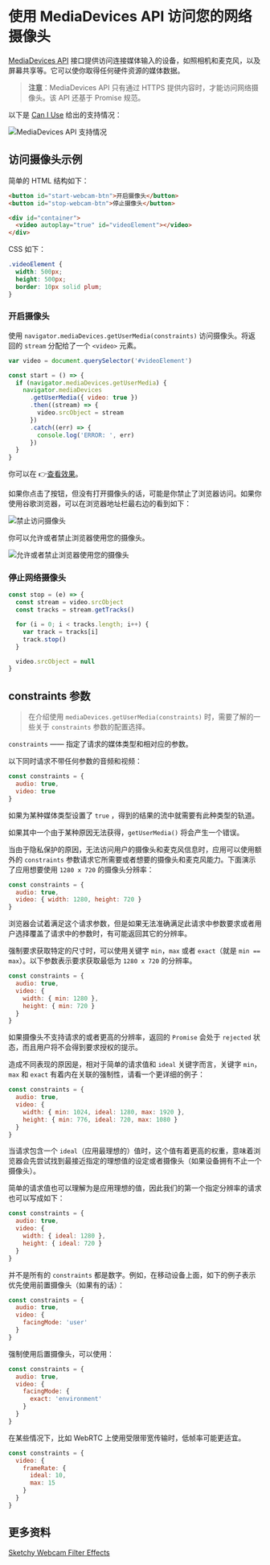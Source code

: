# 使用 MediaDevices API 访问您的网络摄像头

[MediaDevices API](https://developer.mozilla.org/zh-CN/docs/Web/API/MediaDevices) 接口提供访问连接媒体输入的设备，如照相机和麦克风，以及屏幕共享等。它可以使你取得任何硬件资源的媒体数据。

> **注意**：MediaDevices API 只有通过 HTTPS 提供内容时，才能访问网络摄像头。该 API 还基于 Promise 规范。

以下是 [Can I Use](https://caniuse.com/?search=MediaDevices%20API) 给出的支持情况：

![MediaDevices API 支持情况](https://upload-images.jianshu.io/upload_images/18281896-e84336d614ba3622.png?imageMogr2/auto-orient/strip%7CimageView2/2/w/1240)

## 访问摄像头示例

简单的 HTML 结构如下：

```html
<button id="start-webcam-btn">开启摄像头</button>
<button id="stop-webcam-btn">停止摄像头</button>

<div id="container">
  <video autoplay="true" id="videoElement"></video>
</div>
```

CSS 如下：

```css
.videoElement {
  width: 500px;
  height: 500px;
  border: 10px solid plum;
}
```

### 开启摄像头

使用 `navigator.mediaDevices.getUserMedia(constraints)` 访问摄像头。将返回的 `stream` 分配给了一个 `<video>` 元素。

```js
var video = document.querySelector('#videoElement')

const start = () => {
  if (navigator.mediaDevices.getUserMedia) {
    navigator.mediaDevices
      .getUserMedia({ video: true })
      .then((stream) => {
        video.srcObject = stream
      })
      .catch((err) => {
        console.log('ERROR: ', err)
      })
  }
}
```

你可以在 👉[查看效果](https://codepen.io/lio-zero/pen/GRWLppK)。

如果你点击了按钮，但没有打开摄像头的话，可能是你禁止了浏览器访问。如果你使用谷歌浏览器，可以在浏览器地址栏最右边的看到如下：

![禁止访问摄像头](https://upload-images.jianshu.io/upload_images/18281896-00f91364d42259ea.png?imageMogr2/auto-orient/strip%7CimageView2/2/w/1240)

你可以允许或者禁止浏览器使用您的摄像头。

![允许或者禁止浏览器使用您的摄像头](https://upload-images.jianshu.io/upload_images/18281896-7c70a24933da494e.png?imageMogr2/auto-orient/strip%7CimageView2/2/w/1240)

### 停止网络摄像头

```js
const stop = (e) => {
  const stream = video.srcObject
  const tracks = stream.getTracks()

  for (i = 0; i < tracks.length; i++) {
    var track = tracks[i]
    track.stop()
  }

  video.srcObject = null
}
```

## constraints 参数

> 在介绍使用 `mediaDevices.getUserMedia(constraints)` 时，需要了解的一些关于 `constraints` 参数的配置选择。

`constraints` —— 指定了请求的媒体类型和相对应的参数。

以下同时请求不带任何参数的音频和视频：

```js
const constraints = {
  audio: true,
  video: true
}
```

如果为某种媒体类型设置了 `true` ，得到的结果的流中就需要有此种类型的轨道。

如果其中一个由于某种原因无法获得，`getUserMedia()` 将会产生一个错误。

当由于隐私保护的原因，无法访问用户的摄像头和麦克风信息时，应用可以使用额外的 `constraints` 参数请求它所需要或者想要的摄像头和麦克风能力。下面演示了应用想要使用 `1280 x 720` 的摄像头分辨率：

```js
const constraints = {
  audio: true,
  video: { width: 1280, height: 720 }
}
```

浏览器会试着满足这个请求参数，但是如果无法准确满足此请求中参数要求或者用户选择覆盖了请求中的参数时，有可能返回其它的分辨率。

强制要求获取特定的尺寸时，可以使用关键字 `min`，`max` 或者 `exact`（就是 `min == max`）。以下参数表示要求获取最低为 `1280 x 720` 的分辨率。

```js
const constraints = {
  audio: true,
  video: {
    width: { min: 1280 },
    height: { min: 720 }
  }
}
```

如果摄像头不支持请求的或者更高的分辨率，返回的 `Promise` 会处于 `rejected` 状态，而且用户将不会得到要求授权的提示。

造成不同表现的原因是，相对于简单的请求值和 `ideal` 关键字而言，关键字 `min`，`max` 和 `exact` 有着内在关联的强制性，请看一个更详细的例子：

```js
const constraints = {
  audio: true,
  video: {
    width: { min: 1024, ideal: 1280, max: 1920 },
    height: { min: 776, ideal: 720, max: 1080 }
  }
}
```

当请求包含一个 `ideal`（应用最理想的）值时，这个值有着更高的权重，意味着浏览器会先尝试找到最接近指定的理想值的设定或者摄像头（如果设备拥有不止一个摄像头）。

简单的请求值也可以理解为是应用理想的值，因此我们的第一个指定分辨率的请求也可以写成如下：

```js
const constraints = {
  audio: true,
  video: {
    width: { ideal: 1280 },
    height: { ideal: 720 }
  }
}
```

并不是所有的 `constraints` 都是数字。例如，在移动设备上面，如下的例子表示优先使用前置摄像头（如果有的话）：

```js
const constraints = {
  audio: true,
  video: {
    facingMode: 'user'
  }
}
```

强制使用后置摄像头，可以使用：

```js
const constraints = {
  audio: true,
  video: {
    facingMode: {
      exact: 'environment'
    }
  }
}
```

在某些情况下，比如 WebRTC 上使用受限带宽传输时，低帧率可能更适宜。

```js
const constraints = {
  video: {
    frameRate: {
      ideal: 10,
      max: 15
    }
  }
}
```

## 更多资料

[Sketchy Webcam Filter Effects](https://frontend.horse/articles/sketchy-webcam-filter-effects/)
